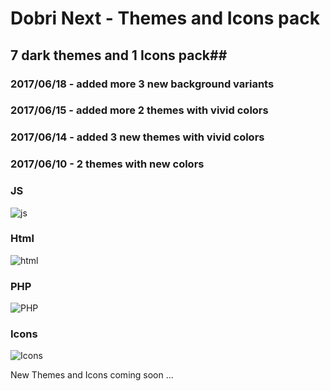 # Dobri Next - Themes and Icons pack

## 7 dark themes and 1 Icons pack##

### 2017/06/18 - added more 3 new background variants
### 2017/06/15 - added more 2 themes with vivid colors
### 2017/06/14 - added 3 new themes with vivid colors
### 2017/06/10 - 2 themes with new colors

### JS
![js](https://raw.githubusercontent.com/sldobri/bunker/master/img/preview.png)

### Html
![html](https://raw.githubusercontent.com/sldobri/bunker/master/img/preview2.png)

### PHP
![PHP](https://raw.githubusercontent.com/sldobri/bunker/master/img/preview1.png)

### Icons
![Icons](https://raw.githubusercontent.com/sldobri/bunker/master/img/icons.png)

New Themes and Icons coming soon ...

